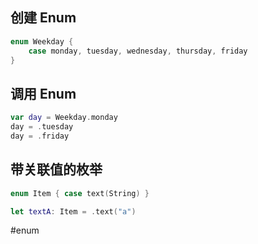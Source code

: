 ## 创建 Enum

```swift
enum Weekday {
    case monday, tuesday, wednesday, thursday, friday
}
```

## 调用 Enum

```swift
var day = Weekday.monday
day = .tuesday
day = .friday
```

## 带关联值的枚举

```swift
enum Item { case text(String) } 

let textA: Item = .text("a")
```

#enum